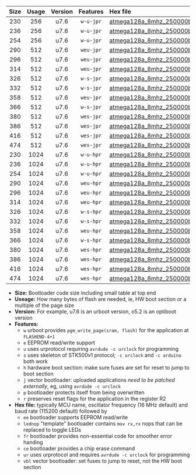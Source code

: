|Size|Usage|Version|Features|Hex file|
|:-:|:-:|:-:|:-:|:--|
|230|256|u7.6|`w-u-jpr`|[atmega128a_8mhz_250000bps_ur_vbl.hex](https://raw.githubusercontent.com/stefanrueger/urboot/main//atmega128a_8mhz_250000bps_ur_vbl.hex)|
|236|256|u7.6|`w-u-jpr`|[atmega128a_8mhz_250000bps_lednop_ur_vbl.hex](https://raw.githubusercontent.com/stefanrueger/urboot/main//atmega128a_8mhz_250000bps_lednop_ur_vbl.hex)|
|254|256|u7.6|`w-u-jpr`|[atmega128a_8mhz_250000bps_lednop_fr_ur_vbl.hex](https://raw.githubusercontent.com/stefanrueger/urboot/main//atmega128a_8mhz_250000bps_lednop_fr_ur_vbl.hex)|
|290|512|u7.6|`weu-jpr`|[atmega128a_8mhz_250000bps_ee_ur_vbl.hex](https://raw.githubusercontent.com/stefanrueger/urboot/main//atmega128a_8mhz_250000bps_ee_ur_vbl.hex)|
|296|512|u7.6|`weu-jpr`|[atmega128a_8mhz_250000bps_ee_lednop_ur_vbl.hex](https://raw.githubusercontent.com/stefanrueger/urboot/main//atmega128a_8mhz_250000bps_ee_lednop_ur_vbl.hex)|
|314|512|u7.6|`weu-jpr`|[atmega128a_8mhz_250000bps_ee_lednop_fr_ur_vbl.hex](https://raw.githubusercontent.com/stefanrueger/urboot/main//atmega128a_8mhz_250000bps_ee_lednop_fr_ur_vbl.hex)|
|326|512|u7.6|`w-s-jpr`|[atmega128a_8mhz_250000bps_vbl.hex](https://raw.githubusercontent.com/stefanrueger/urboot/main//atmega128a_8mhz_250000bps_vbl.hex)|
|332|512|u7.6|`w-s-jpr`|[atmega128a_8mhz_250000bps_lednop_vbl.hex](https://raw.githubusercontent.com/stefanrueger/urboot/main//atmega128a_8mhz_250000bps_lednop_vbl.hex)|
|358|512|u7.6|`weu-jpr`|[atmega128a_8mhz_250000bps_ee_lednop_fr_ce_ur_vbl.hex](https://raw.githubusercontent.com/stefanrueger/urboot/main//atmega128a_8mhz_250000bps_ee_lednop_fr_ce_ur_vbl.hex)|
|366|512|u7.6|`w-s-jpr`|[atmega128a_8mhz_250000bps_lednop_fr_vbl.hex](https://raw.githubusercontent.com/stefanrueger/urboot/main//atmega128a_8mhz_250000bps_lednop_fr_vbl.hex)|
|380|512|u7.6|`wes-jpr`|[atmega128a_8mhz_250000bps_ee_vbl.hex](https://raw.githubusercontent.com/stefanrueger/urboot/main//atmega128a_8mhz_250000bps_ee_vbl.hex)|
|386|512|u7.6|`wes-jpr`|[atmega128a_8mhz_250000bps_ee_lednop_vbl.hex](https://raw.githubusercontent.com/stefanrueger/urboot/main//atmega128a_8mhz_250000bps_ee_lednop_vbl.hex)|
|416|512|u7.6|`wes-jpr`|[atmega128a_8mhz_250000bps_ee_lednop_fr_vbl.hex](https://raw.githubusercontent.com/stefanrueger/urboot/main//atmega128a_8mhz_250000bps_ee_lednop_fr_vbl.hex)|
|474|512|u7.6|`wes-jpr`|[atmega128a_8mhz_250000bps_ee_lednop_fr_ce_vbl.hex](https://raw.githubusercontent.com/stefanrueger/urboot/main//atmega128a_8mhz_250000bps_ee_lednop_fr_ce_vbl.hex)|
|230|1024|u7.6|`w-u-hpr`|[atmega128a_8mhz_250000bps_ur.hex](https://raw.githubusercontent.com/stefanrueger/urboot/main//atmega128a_8mhz_250000bps_ur.hex)|
|236|1024|u7.6|`w-u-hpr`|[atmega128a_8mhz_250000bps_lednop_ur.hex](https://raw.githubusercontent.com/stefanrueger/urboot/main//atmega128a_8mhz_250000bps_lednop_ur.hex)|
|254|1024|u7.6|`w-u-hpr`|[atmega128a_8mhz_250000bps_lednop_fr_ur.hex](https://raw.githubusercontent.com/stefanrueger/urboot/main//atmega128a_8mhz_250000bps_lednop_fr_ur.hex)|
|290|1024|u7.6|`weu-hpr`|[atmega128a_8mhz_250000bps_ee_ur.hex](https://raw.githubusercontent.com/stefanrueger/urboot/main//atmega128a_8mhz_250000bps_ee_ur.hex)|
|296|1024|u7.6|`weu-hpr`|[atmega128a_8mhz_250000bps_ee_lednop_ur.hex](https://raw.githubusercontent.com/stefanrueger/urboot/main//atmega128a_8mhz_250000bps_ee_lednop_ur.hex)|
|314|1024|u7.6|`weu-hpr`|[atmega128a_8mhz_250000bps_ee_lednop_fr_ur.hex](https://raw.githubusercontent.com/stefanrueger/urboot/main//atmega128a_8mhz_250000bps_ee_lednop_fr_ur.hex)|
|326|1024|u7.6|`w-s-hpr`|[atmega128a_8mhz_250000bps.hex](https://raw.githubusercontent.com/stefanrueger/urboot/main//atmega128a_8mhz_250000bps.hex)|
|332|1024|u7.6|`w-s-hpr`|[atmega128a_8mhz_250000bps_lednop.hex](https://raw.githubusercontent.com/stefanrueger/urboot/main//atmega128a_8mhz_250000bps_lednop.hex)|
|358|1024|u7.6|`weu-hpr`|[atmega128a_8mhz_250000bps_ee_lednop_fr_ce_ur.hex](https://raw.githubusercontent.com/stefanrueger/urboot/main//atmega128a_8mhz_250000bps_ee_lednop_fr_ce_ur.hex)|
|366|1024|u7.6|`w-s-hpr`|[atmega128a_8mhz_250000bps_lednop_fr.hex](https://raw.githubusercontent.com/stefanrueger/urboot/main//atmega128a_8mhz_250000bps_lednop_fr.hex)|
|380|1024|u7.6|`wes-hpr`|[atmega128a_8mhz_250000bps_ee.hex](https://raw.githubusercontent.com/stefanrueger/urboot/main//atmega128a_8mhz_250000bps_ee.hex)|
|386|1024|u7.6|`wes-hpr`|[atmega128a_8mhz_250000bps_ee_lednop.hex](https://raw.githubusercontent.com/stefanrueger/urboot/main//atmega128a_8mhz_250000bps_ee_lednop.hex)|
|416|1024|u7.6|`wes-hpr`|[atmega128a_8mhz_250000bps_ee_lednop_fr.hex](https://raw.githubusercontent.com/stefanrueger/urboot/main//atmega128a_8mhz_250000bps_ee_lednop_fr.hex)|
|474|1024|u7.6|`wes-hpr`|[atmega128a_8mhz_250000bps_ee_lednop_fr_ce.hex](https://raw.githubusercontent.com/stefanrueger/urboot/main//atmega128a_8mhz_250000bps_ee_lednop_fr_ce.hex)|

- **Size:** Bootloader code size including small table at top end
- **Useage:** How many bytes of flash are needed, ie, HW boot section or a multiple of the page size
- **Version:** For example, u7.6 is an urboot version, o5.2 is an optiboot version
- **Features:**
  + `w` urboot provides `pgm_write_page(sram, flash)` for the application at `FLASHEND-4+1`
  + `e` EEPROM read/write support
  + `u` uses urprotocol requiring `avrdude -c urclock` for programming
  + `s` uses skeleton of STK500v1 protocol; `-c urclock` and `-c arduino` both work
  + `h` hardware boot section: make sure fuses are set for reset to jump to boot section
  + `j` vector bootloader: uploaded applications *need to be patched externally*, eg, using `avrdude -c urclock`
  + `p` bootloader protects itself from being overwritten
  + `r` preserves reset flags for the application in the register R2
- **Hex file:** typically MCU name, oscillator frequency (16 MHz default) and baud rate (115200 default) followed by
  + `ee` bootloader supports EEPROM read/write
  + `lednop` "template" bootloader contains `mov rx,rx` nops that can be replaced to toggle LEDs
  + `fr` bootloader provides non-essential code for smoother error handing
  + `ce` bootloader provides a chip erase command
  + `ur` uses urprotocol and requires `avrdude -c urclock` for programming
  + `vbl` vector bootloader: set fuses to jump to reset, not the HW boot section
